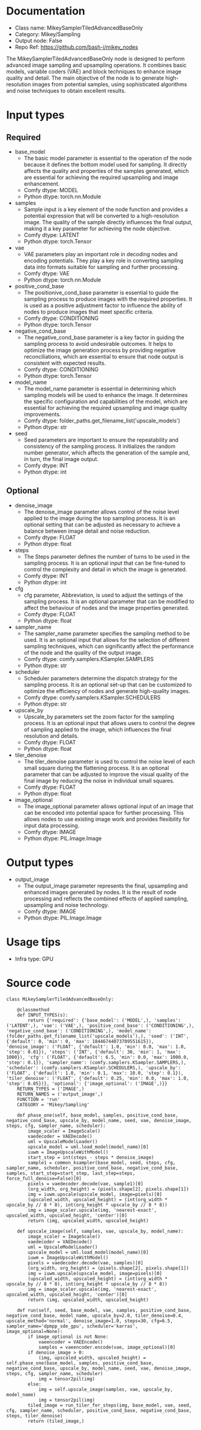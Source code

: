 # Documentation
- Class name: MikeySamplerTiledAdvancedBaseOnly
- Category: Mikey/Sampling
- Output node: False
- Repo Ref: https://github.com/bash-j/mikey_nodes

The MikeySamplerTiledAdvancedBaseOnly node is designed to perform advanced image sampling and upsampling operations. It combines basic models, variable coders (VAE) and block techniques to enhance image quality and detail. The main objective of the node is to generate high-resolution images from potential samples, using sophisticated algorithms and noise techniques to obtain excellent results.

# Input types
## Required
- base_model
    - The basic model parameter is essential to the operation of the node because it defines the bottom model used for sampling. It directly affects the quality and properties of the samples generated, which are essential for achieving the required upsampling and image enhancement.
    - Comfy dtype: MODEL
    - Python dtype: torch.nn.Module
- samples
    - Sample input is a key element of the node function and provides a potential expression that will be converted to a high-resolution image. The quality of the sample directly influences the final output, making it a key parameter for achieving the node objective.
    - Comfy dtype: LATENT
    - Python dtype: torch.Tensor
- vae
    - VAE parameters play an important role in decoding nodes and encoding potentials. They play a key role in converting sampling data into formats suitable for sampling and further processing.
    - Comfy dtype: VAE
    - Python dtype: torch.nn.Module
- positive_cond_base
    - The positionive_cond_base parameter is essential to guide the sampling process to produce images with the required properties. It is used as a positive adjustment factor to influence the ability of nodes to produce images that meet specific criteria.
    - Comfy dtype: CONDITIONING
    - Python dtype: torch.Tensor
- negative_cond_base
    - The negative_cond_base parameter is a key factor in guiding the sampling process to avoid undesirable outcomes. It helps to optimize the image generation process by providing negative reconciliations, which are essential to ensure that node output is consistent with expected results.
    - Comfy dtype: CONDITIONING
    - Python dtype: torch.Tensor
- model_name
    - The model_name parameter is essential in determining which sampling models will be used to enhance the image. It determines the specific configuration and capabilities of the model, which are essential for achieving the required upsampling and image quality improvements.
    - Comfy dtype: folder_paths.get_filename_list('upscale_models')
    - Python dtype: str
- seed
    - Seed parameters are important to ensure the repeatability and consistency of the sampling process. It initializes the random number generator, which affects the generation of the sample and, in turn, the final image output.
    - Comfy dtype: INT
    - Python dtype: int
## Optional
- denoise_image
    - The denoise_image parameter allows control of the noise level applied to the image during the top sampling process. It is an optional setting that can be adjusted as necessary to achieve a balance between image detail and noise reduction.
    - Comfy dtype: FLOAT
    - Python dtype: float
- steps
    - The Steps parameter defines the number of turns to be used in the sampling process. It is an optional input that can be fine-tuned to control the complexity and detail in which the image is generated.
    - Comfy dtype: INT
    - Python dtype: int
- cfg
    - cfg parameter, Abbreviation, is used to adjust the settings of the sampling process. It is an optional parameter that can be modified to affect the behaviour of nodes and the image properties generated.
    - Comfy dtype: FLOAT
    - Python dtype: float
- sampler_name
    - The sampler_name parameter specifies the sampling method to be used. It is an optional input that allows for the selection of different sampling techniques, which can significantly affect the performance of the node and the quality of the output image.
    - Comfy dtype: comfy.samplers.KSampler.SAMPLERS
    - Python dtype: str
- scheduler
    - Scheduler parameters determine the dispatch strategy for the sampling process. It is an optional set-up that can be customized to optimize the efficiency of nodes and generate high-quality images.
    - Comfy dtype: comfy.samplers.KSampler.SCHEDULERS
    - Python dtype: str
- upscale_by
    - Upscale_by parameters set the zoom factor for the sampling process. It is an optional input that allows users to control the degree of sampling applied to the image, which influences the final resolution and details.
    - Comfy dtype: FLOAT
    - Python dtype: float
- tiler_denoise
    - The tiler_denoise parameter is used to control the noise level of each small square during the flattening process. It is an optional parameter that can be adjusted to improve the visual quality of the final image by reducing the noise in individual small squares.
    - Comfy dtype: FLOAT
    - Python dtype: float
- image_optional
    - The image_optional parameter allows optional input of an image that can be encoded into potential space for further processing. This allows nodes to use existing image work and provides flexibility for input data processing.
    - Comfy dtype: IMAGE
    - Python dtype: PIL.Image.Image

# Output types
- output_image
    - The output_image parameter represents the final, upsampling and enhanced images generated by nodes. It is the result of node processing and reflects the combined effects of applied sampling, upsampling and noise technology.
    - Comfy dtype: IMAGE
    - Python dtype: PIL.Image.Image

# Usage tips
- Infra type: GPU

# Source code
```
class MikeySamplerTiledAdvancedBaseOnly:

    @classmethod
    def INPUT_TYPES(s):
        return {'required': {'base_model': ('MODEL',), 'samples': ('LATENT',), 'vae': ('VAE',), 'positive_cond_base': ('CONDITIONING',), 'negative_cond_base': ('CONDITIONING',), 'model_name': (folder_paths.get_filename_list('upscale_models'),), 'seed': ('INT', {'default': 0, 'min': 0, 'max': 18446744073709551615}), 'denoise_image': ('FLOAT', {'default': 1.0, 'min': 0.0, 'max': 1.0, 'step': 0.01}), 'steps': ('INT', {'default': 30, 'min': 1, 'max': 1000}), 'cfg': ('FLOAT', {'default': 6.5, 'min': 0.0, 'max': 1000.0, 'step': 0.1}), 'sampler_name': (comfy.samplers.KSampler.SAMPLERS,), 'scheduler': (comfy.samplers.KSampler.SCHEDULERS,), 'upscale_by': ('FLOAT', {'default': 1.0, 'min': 0.1, 'max': 10.0, 'step': 0.1}), 'tiler_denoise': ('FLOAT', {'default': 0.25, 'min': 0.0, 'max': 1.0, 'step': 0.05})}, 'optional': {'image_optional': ('IMAGE',)}}
    RETURN_TYPES = ('IMAGE',)
    RETURN_NAMES = ('output_image',)
    FUNCTION = 'run'
    CATEGORY = 'Mikey/Sampling'

    def phase_one(self, base_model, samples, positive_cond_base, negative_cond_base, upscale_by, model_name, seed, vae, denoise_image, steps, cfg, sampler_name, scheduler):
        image_scaler = ImageScale()
        vaedecoder = VAEDecode()
        uml = UpscaleModelLoader()
        upscale_model = uml.load_model(model_name)[0]
        iuwm = ImageUpscaleWithModel()
        start_step = int(steps - steps * denoise_image)
        sample1 = common_ksampler(base_model, seed, steps, cfg, sampler_name, scheduler, positive_cond_base, negative_cond_base, samples, start_step=start_step, last_step=steps, force_full_denoise=False)[0]
        pixels = vaedecoder.decode(vae, sample1)[0]
        (org_width, org_height) = (pixels.shape[2], pixels.shape[1])
        img = iuwm.upscale(upscale_model, image=pixels)[0]
        (upscaled_width, upscaled_height) = (int(org_width * upscale_by // 8 * 8), int(org_height * upscale_by // 8 * 8))
        img = image_scaler.upscale(img, 'nearest-exact', upscaled_width, upscaled_height, 'center')[0]
        return (img, upscaled_width, upscaled_height)

    def upscale_image(self, samples, vae, upscale_by, model_name):
        image_scaler = ImageScale()
        vaedecoder = VAEDecode()
        uml = UpscaleModelLoader()
        upscale_model = uml.load_model(model_name)[0]
        iuwm = ImageUpscaleWithModel()
        pixels = vaedecoder.decode(vae, samples)[0]
        (org_width, org_height) = (pixels.shape[2], pixels.shape[1])
        img = iuwm.upscale(upscale_model, image=pixels)[0]
        (upscaled_width, upscaled_height) = (int(org_width * upscale_by // 8 * 8), int(org_height * upscale_by // 8 * 8))
        img = image_scaler.upscale(img, 'nearest-exact', upscaled_width, upscaled_height, 'center')[0]
        return (img, upscaled_width, upscaled_height)

    def run(self, seed, base_model, vae, samples, positive_cond_base, negative_cond_base, model_name, upscale_by=2.0, tiler_denoise=0.4, upscale_method='normal', denoise_image=1.0, steps=30, cfg=6.5, sampler_name='dpmpp_sde_gpu', scheduler='karras', image_optional=None):
        if image_optional is not None:
            vaeencoder = VAEEncode()
            samples = vaeencoder.encode(vae, image_optional)[0]
        if denoise_image > 0:
            (img, upscaled_width, upscaled_height) = self.phase_one(base_model, samples, positive_cond_base, negative_cond_base, upscale_by, model_name, seed, vae, denoise_image, steps, cfg, sampler_name, scheduler)
            img = tensor2pil(img)
        else:
            img = self.upscale_image(samples, vae, upscale_by, model_name)
            img = tensor2pil(img)
        tiled_image = run_tiler_for_steps(img, base_model, vae, seed, cfg, sampler_name, scheduler, positive_cond_base, negative_cond_base, steps, tiler_denoise)
        return (tiled_image,)
```